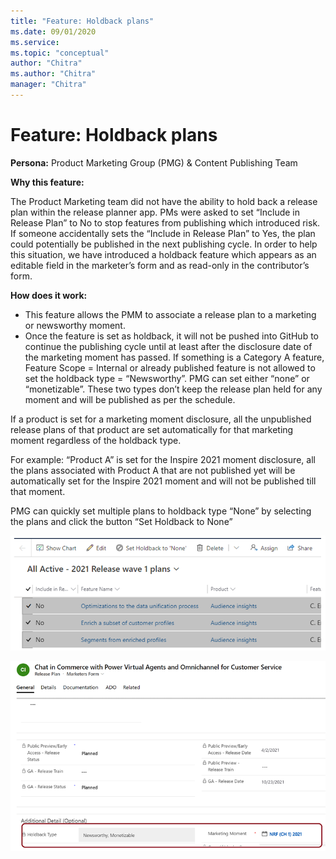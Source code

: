 ```yaml
---
title: "Feature: Holdback plans"
ms.date: 09/01/2020
ms.service: 
ms.topic: "conceptual"
author: "Chitra"
ms.author: "Chitra"
manager: "Chitra"
---
```


# Feature: Holdback plans

**Persona:** Product Marketing Group (PMG) & Content Publishing Team

**Why this feature:**

The Product Marketing team did not have the ability to hold back a release plan within the release planner app. PMs were asked to set “Include in Release Plan” to No to stop features from publishing which introduced risk. If someone accidentally sets the “Include in Release Plan” to Yes, the plan could potentially be published in the next publishing cycle. In order to help this situation, we have introduced a holdback feature which appears as an editable field in the marketer’s form and as read-only in the contributor’s form.

**How does it work:**
-	This feature allows the PMM to associate a release plan to a marketing or newsworthy moment. 
-	Once the feature is set as holdback, it will not be pushed into GitHub to continue the publishing cycle until at least after the disclosure date of the marketing moment has passed.
If something is a Category A feature, Feature Scope = Internal or already published feature is not allowed to set the holdback type = “Newsworthy”. PMG can set either “none” or “monetizable”. These two types don’t keep the release plan held for any moment and will be published as per the schedule.

If a product is set for a marketing moment disclosure, all the unpublished release plans of that product are set automatically for that marketing moment regardless of the holdback type. 

For example: “Product A” is set for the Inspire 2021 moment disclosure, all the plans associated with Product A that are not published yet will be automatically set for the Inspire 2021 moment and will not be published till that moment.

PMG can quickly set multiple plans to holdback type “None” by selecting the plans and click the button “Set Holdback to None”

![Step one](media/Capture1.PNG "Step one")

![Step two](media/Image_2.png "Step two")
